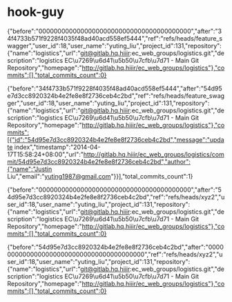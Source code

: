 hook-guy
========
{"before":"0000000000000000000000000000000000000000","after":"34f4733b571f9228f4035f48ad40acd558ef5444","ref":"refs/heads/feature_swagger","user_id":18,"user_name":"yuting_liu","project_id":131,"repository":{"name":"logistics","url":"git@gitlab.hq.hiiir:ec_web_groups/logistics.git","description":"logistics EC\u7269\u6d41\u5b50\u7cfb\u7d71 - Main Git Repository","homepage":"http://gitlab.hq.hiiir/ec_web_groups/logistics"},"commits":[],"total_commits_count":0}

{"before":"34f4733b571f9228f4035f48ad40acd558ef5444","after":"54d95e7d3cc8920324b4e2fe8e8f2736ceb4c2bd","ref":"refs/heads/feature_swagger","user_id":18,"user_name":"yuting_liu","project_id":131,"repository":{"name":"logistics","url":"git@gitlab.hq.hiiir:ec_web_groups/logistics.git","description":"logistics EC\u7269\u6d41\u5b50\u7cfb\u7d71 - Main Git Repository","homepage":"http://gitlab.hq.hiiir/ec_web_groups/logistics"},"commits":[{"id":"54d95e7d3cc8920324b4e2fe8e8f2736ceb4c2bd","message":"update index","timestamp":"2014-04-17T15:58:24+08:00","url":"http://gitlab.hq.hiiir/ec_web_groups/logistics/commit/54d95e7d3cc8920324b4e2fe8e8f2736ceb4c2bd","author":{"name":"Justin Liu","email":"yuting1987@gmail.com"}}],"total_commits_count":1}

{"before":"0000000000000000000000000000000000000000","after":"54d95e7d3cc8920324b4e2fe8e8f2736ceb4c2bd","ref":"refs/heads/xyz2","user_id":18,"user_name":"yuting_liu","project_id":131,"repository":{"name":"logistics","url":"git@gitlab.hq.hiiir:ec_web_groups/logistics.git","description":"logistics EC\u7269\u6d41\u5b50\u7cfb\u7d71 - Main Git Repository","homepage":"http://gitlab.hq.hiiir/ec_web_groups/logistics"},"commits":[],"total_commits_count":0}

{"before":"54d95e7d3cc8920324b4e2fe8e8f2736ceb4c2bd","after":"0000000000000000000000000000000000000000","ref":"refs/heads/xyz2","user_id":18,"user_name":"yuting_liu","project_id":131,"repository":{"name":"logistics","url":"git@gitlab.hq.hiiir:ec_web_groups/logistics.git","description":"logistics EC\u7269\u6d41\u5b50\u7cfb\u7d71 - Main Git Repository","homepage":"http://gitlab.hq.hiiir/ec_web_groups/logistics"},"commits":[],"total_commits_count":0}